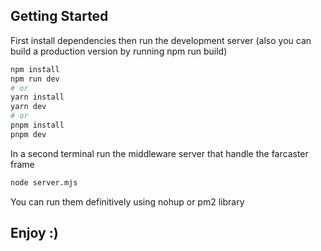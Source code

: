 
## Getting Started

First install dependencies then run the development server (also you can build a production version by running npm run build)

```bash
npm install
npm run dev
# or
yarn install
yarn dev
# or
pnpm install
pnpm dev
```
In a second terminal run the middleware server that handle the farcaster frame

```bash
node server.mjs
```
You can run them definitively using nohup or pm2 library 

## Enjoy :)